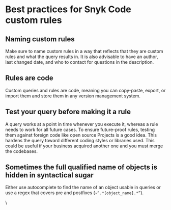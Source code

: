 # Best practices for Snyk Code custom rules

## **Naming custom rules**

Make sure to name custom rules in a way that reflects that they are custom rules and what the query results in. It is also advisable to have an author, last changed date, and who to contact for questions in the description.

## **Rules are code**

Custom queries and rules are code, meaning you can copy-paste, export, or import them and store them in any version management system. &#x20;

## **Test your query before making it a rule**

A query works at a point in time whenever you execute it, whereas a rule needs to work for all future cases. To ensure future-proof rules, testing them against foreign code like open source Projects is a good idea. This hardens the query toward different coding styles or libraries used. This could be useful if your business acquired another one and you must merge the codebases.

## **Sometimes the full qualified name of objects is hidden in syntactical sugar**

Either use autocomplete to find the name of an object usable in queries or use a regex that covers pre and postfixes (`~”.*[object_name].*”`).

\
